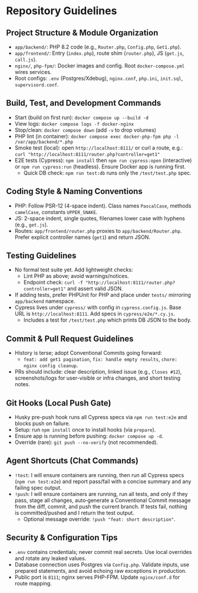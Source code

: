 # Repository Guidelines

## Project Structure & Module Organization
- `app/backend/`: PHP 8.2 code (e.g., `Router.php`, `Config.php`, `Get1.php`).
- `app/frontend/`: Entry (`index.php`), route shim (`router.php`), JS (`get.js`, `call.js`).
- `nginx/`, `php-fpm/`: Docker images and config. Root `docker-compose.yml` wires services.
- Root configs: `.env` (Postgres/Xdebug), `nginx.conf`, `php.ini`, `init.sql`, `supervisord.conf`.

## Build, Test, and Development Commands
- Start (build on first run): `docker compose up --build -d`
- View logs: `docker compose logs -f docker-nginx`
- Stop/clean: `docker compose down` (add `-v` to drop volumes)
- PHP lint (in container): `docker compose exec docker-php-fpm php -l /var/app/backend/*.php`
- Smoke test (local): open `http://localhost:8111/` or curl a route, e.g.:
  `curl "http://localhost:8111/router.php?controller=get1"`
- E2E tests (Cypress): `npm install` then `npm run cypress:open` (interactive) or `npm run cypress:run` (headless). Ensure Docker app is running first.
  - Quick DB check: `npm run test:db` runs only the `/test/test.php` spec.

## Coding Style & Naming Conventions
- PHP: Follow PSR-12 (4-space indent). Class names `PascalCase`, methods `camelCase`, constants `UPPER_SNAKE`.
- JS: 2-space indent, single quotes, filenames lower case with hyphens (e.g., `get.js`).
- Routes: `app/frontend/router.php` proxies to `app/backend/Router.php`. Prefer explicit controller names (`get1`) and return JSON.

## Testing Guidelines
- No formal test suite yet. Add lightweight checks:
  - Lint PHP as above; avoid warnings/notices.
  - Endpoint check: `curl -f "http://localhost:8111/router.php?controller=get1"` and assert valid JSON.
- If adding tests, prefer PHPUnit for PHP and place under `tests/` mirroring `app/backend` namespace.
- Cypress lives under `cypress/` with config in `cypress.config.js`. Base URL is `http://localhost:8111`. Add specs in `cypress/e2e/*.cy.js`.
  - Includes a test for `/test/test.php` which prints DB JSON to the body.

## Commit & Pull Request Guidelines
- History is terse; adopt Conventional Commits going forward:
  - `feat: add get1 pagination`, `fix: handle empty results`, `chore: nginx config cleanup`.
- PRs should include: clear description, linked issue (e.g., `Closes #12`), screenshots/logs for user-visible or infra changes, and short testing notes.

## Git Hooks (Local Push Gate)
- Husky pre-push hook runs all Cypress specs via `npm run test:e2e` and blocks push on failure.
- Setup: run `npm install` once to install hooks (via `prepare`).
- Ensure app is running before pushing: `docker compose up -d`.
- Override (rare): `git push --no-verify` (not recommended).

## Agent Shortcuts (Chat Commands)
- `!test`: I will ensure containers are running, then run all Cypress specs (`npm run test:e2e`) and report pass/fail with a concise summary and any failing spec output.
- `!push`: I will ensure containers are running, run all tests, and only if they pass, stage all changes, auto‑generate a Conventional Commit message from the diff, commit, and push the current branch. If tests fail, nothing is committed/pushed and I return the test output.
  - Optional message override: `!push "feat: short description"`.

## Security & Configuration Tips
- `.env` contains credentials; never commit real secrets. Use local overrides and rotate any leaked values.
- Database connection uses Postgres via `Config.php`. Validate inputs, use prepared statements, and avoid echoing raw exceptions in production.
- Public port is `8111`; nginx serves PHP-FPM. Update `nginx/conf.d` for route mapping.
